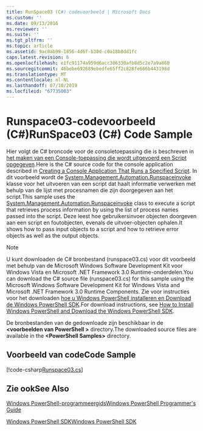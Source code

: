 ```yaml
---
title: RunSpace03 (C#) codevoorbeeld | Microsoft Docs
ms.custom: ''
ms.date: 09/13/2016
ms.reviewer: ''
ms.suite: ''
ms.tgt_pltfrm: ''
ms.topic: article
ms.assetid: 9ac8ab99-1856-4d6f-b30d-c0a18b8dd1fc
caps.latest.revision: 6
ms.openlocfilehash: e1fc91174a959d6acc306330afb8d5c2e7a9a860
ms.sourcegitcommit: 46bebe692689ebedfe65ff2c828fe666b443198d
ms.translationtype: MT
ms.contentlocale: nl-NL
ms.lasthandoff: 07/10/2019
ms.locfileid: "67735003"
---
```

# <a name="runspace03-c-code-sample"></a><span data-ttu-id="9b362-102">Runspace03-codevoorbeeld (C#)</span><span class="sxs-lookup"><span data-stu-id="9b362-102">RunSpace03 (C#) Code Sample</span></span>

<span data-ttu-id="9b362-103">Hier volgt de C# broncode voor de consoletoepassing die is beschreven in [het maken van een Console-toepassing die wordt uitgevoerd een Script opgegeven](fd).</span><span class="sxs-lookup"><span data-stu-id="9b362-103">Here is the C# source code for the console application described in [Creating a Console Application That Runs a Specified Script](fd).</span></span> <span data-ttu-id="9b362-104">In dit voorbeeld wordt de [System.Management.Automation.Runspaceinvoke](/dotnet/api/System.Management.Automation.RunspaceInvoke) klasse voor het uitvoeren van een script dat haalt informatie verwerken met behulp van de lijst met procesnamen die zijn doorgegeven aan het script.</span><span class="sxs-lookup"><span data-stu-id="9b362-104">This sample uses the [System.Management.Automation.Runspaceinvoke](/dotnet/api/System.Management.Automation.RunspaceInvoke) class to execute a script that retrieves process information by using the list of process names passed into the script.</span></span> <span data-ttu-id="9b362-105">Deze leest hoe gebruikersinvoer objecten doorgeven aan een script en foutobjecten, evenals de uitvoer-objecten ophalen.</span><span class="sxs-lookup"><span data-stu-id="9b362-105">It shows how to pass input objects to a script and how to retrieve error objects as well as the output objects.</span></span>

> [!NOTE]
> <span data-ttu-id="9b362-106">U kunt downloaden de C# bronbestand (runspace03.cs) voor dit voorbeeld met behulp van de Microsoft Windows Software Development Kit voor Windows Vista en Microsoft .NET Framework 3.0 Runtime-onderdelen.</span><span class="sxs-lookup"><span data-stu-id="9b362-106">You can download the C# source file (runspace03.cs) for this sample using the Microsoft Windows Software Development Kit for Windows Vista and Microsoft .NET Framework 3.0 Runtime Components.</span></span> <span data-ttu-id="9b362-107">Zie voor instructies voor het downloaden [hoe u Windows PowerShell installeren en Download de Windows PowerShell SDK](/powershell/developer/installing-the-windows-powershell-sdk).</span><span class="sxs-lookup"><span data-stu-id="9b362-107">For download instructions, see [How to Install Windows PowerShell and Download the Windows PowerShell SDK](/powershell/developer/installing-the-windows-powershell-sdk).</span></span>
>
> <span data-ttu-id="9b362-108">De bronbestanden van de gedownloade zijn beschikbaar in de  **\<voorbeelden van PowerShell >** directory.</span><span class="sxs-lookup"><span data-stu-id="9b362-108">The downloaded source files are available in the **\<PowerShell Samples>** directory.</span></span>

## <a name="code-sample"></a><span data-ttu-id="9b362-109">Voorbeeld van code</span><span class="sxs-lookup"><span data-stu-id="9b362-109">Code Sample</span></span>

[!code-csharp[Runspace03.cs](../../powershell-sdk-samples/SDK-2.0/csharp/Runspace03/Runspace03.cs#L11-L88 "Runspace03.cs")]

## <a name="see-also"></a><span data-ttu-id="9b362-110">Zie ook</span><span class="sxs-lookup"><span data-stu-id="9b362-110">See Also</span></span>

[<span data-ttu-id="9b362-111">Windows PowerShell-programmeergids</span><span class="sxs-lookup"><span data-stu-id="9b362-111">Windows PowerShell Programmer's Guide</span></span>](./windows-powershell-programmer-s-guide.md)

[<span data-ttu-id="9b362-112">Windows PowerShell SDK</span><span class="sxs-lookup"><span data-stu-id="9b362-112">Windows PowerShell SDK</span></span>](../windows-powershell-reference.md)